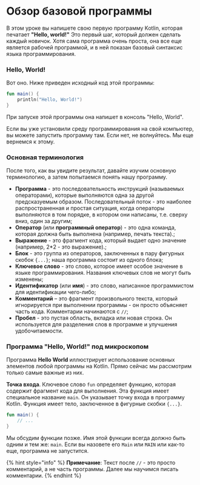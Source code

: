 # Обзор базовой программы

В этом уроке вы напишете свою первую программу Kotlin, которая печатает **"Hello, world!"** Это первый шаг, который должен сделать каждый новичок. Хотя сама программа очень проста, она все еще является рабочей программой, и в ней показан базовый синтаксис языка программирования.

### Hello, World!

Вот оно. Ниже приведен исходный код этой программы:

```kotlin
fun main() {
    println("Hello, World!")
}
```

При запуске этой программы она напишет в консоль "Hello, World".

Если вы уже установили среду программирования на свой компьютер, вы можете запустить программу там. Если нет, не волнуйтесь. Мы еще вернемся к этому.

### Основная терминология

После того, как вы увидите результат, давайте изучим основную терминологию, а затем попытаемся понять нашу программу.

* **Программа** - это последовательность инструкций (называемых операторами), которые выполняются одна за другой предсказуемым образом. Последовательный поток - это наиболее распространенная и простая ситуация, когда операторы выполняются в том порядке, в котором они написаны, т.е. сверху вниз, один за другим;
* **Оператор** (или **программный оператор**) - это одна команда, которая должна быть выполнена (например, печать текста).;
* **Выражение** - это фрагмент кода, который выдает одно значение (например, 2\*2 - это выражение).;
* **Блок** - это группа из операторов, заключенных в пару фигурных скобок `{...}`; наша программа состоит из одного блока;
* **Ключевое слово** - это слово, которое имеет особое значение в языке программирования. Названия ключевых слов не могут быть изменены;
* **Идентификатор** (или **имя**) - это слово, написанное программистом для идентификации чего-либо;
* **Комментарий** – это фрагмент произвольного текста, который игнорируется при выполнении программы - он просто объясняет часть кода. Комментарии начинаются с `//`;
* **Пробел** - это пустая область, вкладка или новая строка. Он используется для разделения слов в программе и улучшения удобочитаемости.

### Программа "Hello, World!" под микроскопом

Программа **Hello World** иллюстрирует использование основных элементов любой программы на Kotlin. Прямо сейчас мы рассмотрим только самые важные из них.

**Точка входа**. Ключевое слово `fun` определяет функцию, которая содержит фрагмент кода для выполнения. Эта функция имеет специальное название `main`. Он указывает точку входа в программу Kotlin. Функция имеет тело, заключенное в фигурные скобки `{...}`.

```kotlin
fun main() { 
    // ...
}
```

Мы обсудим функции позже. Имя этой функции всегда должно быть одним и тем же: `main`. Если вы назовете его `Main` или `MAIN` или как-то еще, программа не запустится.

{% hint style="info" %}
**Примечание**: Текст после `//` - это просто комментарий, а не часть программы. Далее мы научимся писать комментарии.
{% endhint %}

